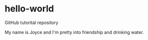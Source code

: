 # hello-world
GitHub tutorital repository

My name is Joyce and I'm pretty into friendship and drinking water.
